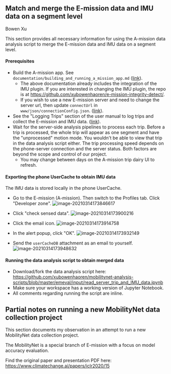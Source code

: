 ## Match and merge the E-mission data and IMU data on a segment level

Bowen Xu

This section provides all necessary information for using the A-mission data analysis script to merge the E-mission data and IMU data  on a segment level. 

#### Prerequisites

- Build the A-mission app. See `documentation/building_and_running_a_mission_app.md` ([link](https://github.com/CSE482Winter2021/NameN0tF0und/blob/main/documentation/building_and_running_a_mission_app.md)). 
  - The above documentation already includes the integration of the IMU plugin. If you are interested in changing the IMU plugin, the repo is at https://github.com/xubowenhaoren/e-mission-integrity-detect/.
  - If you wish to use a new E-mission server and need to change the server url, then update `connectUrl` in `www/json/connectionConfig.json`. ([link](https://github.com/CSE482Winter2021/NameN0tF0und/blob/main/www/json/connectionConfig.json#L2)). 
- See the "Logging Trips" section of the user manual to log trips and collect the E-mission and IMU data. ([link](https://github.com/CSE482Winter2021/NameN0tF0und#user-manual)).
- Wait for the server-side analysis pipelines to process each trip. Before a trip is processed, the whole trip will appear as one segment and have the "unprocessed" motion mode. You wouldn't be able to view that trip in the data analysis script either. The trip processing speed depends on the phone-server connection and the server status. Both factors are beyond the scope and control of our project. 
  - You may change between days on the A-mission trip dairy UI to refresh.

#### Exporting the phone UserCache to obtain IMU data

The IMU data is stored locally in the phone UserCache. 

- Go to the E-mission (A-mission). Then switch to the Profiles tab. Click "Developer zone".
  ![image-20210314173846617](image-20210314173846617.png)
  
- Click "check sensed data".
  ![image-20210314173900216](image-20210314173900216.png)
- Click the email icon.
  ![image-20210314173914758](image-20210314173914758.png)
- In the alert popup, click "OK".
  ![image-20210314173932149](image-20210314173932149.png)
- Send the `userCacheDB` attachment as an email to yourself. 
  ![image-20210314173948632](image-20210314173948632.png)



#### Running the data analysis script to obtain merged data

- Download/fork the data analysis script here: https://github.com/xubowenhaoren/mobilitynet-analysis-scripts/blob/master/emeval/input/read_server_trip_and_IMU_data.ipynb
- Make sure your workspace has a working version of Jupyter Notebook.
- All comments regarding running the script are inline. 

## Partial notes on running a new MobilityNet data collection project

This section documents my observation in an attempt to run a new MobilityNet data collection project. 

The MobilityNet is a special branch of E-mission with a focus on model accuracy evaluation. 

Find the original paper and presentation PDF here: https://www.climatechange.ai/papers/iclr2020/15

